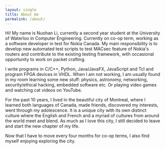 ```yaml
---
layout: single
title: About me
permalink: /about/	
---
```


Hi! My name is Nuohan Li, currently a second year student at the University of Waterloo in Computer Engineering. Currently on co-op term,
working as a software developer in test for Nokia Canada. My main responsibility is to develop new automated test scripts to test MACsec
feature of Nokia's routers and contribute to the existing testing framework, with occasional opportunity to work on packet crafting.

I write programs in C/C++, Python, Java/JavaFX, JavaScript and Tcl and program FPGA devices in VHDL. When I am not working, I am usually found in my room learning some new stuff: physics, astronomy, networking, security/ethical hacking, embedded software etc. Or playing video games and watching cat videos on YouTube. 

For the past 10 years, I lived in the beautiful city of Montreal, where I learned both languages of Canada, made friends, discovered my interests, went through my adolescence. It is a unique city with its own distinct culture where the English and French and a myriad of cultures from around the world meet and blend. As much as I love this city, I still decided to leave and start the new chapter of my life. 

Now that I have to move every four months for co-op terms, I also find myself enjoying exploring the city.


 